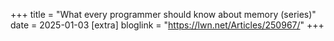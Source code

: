 +++
title = "What every programmer should know about memory (series)"
date = 2025-01-03
[extra]
bloglink = "https://lwn.net/Articles/250967/"
+++

